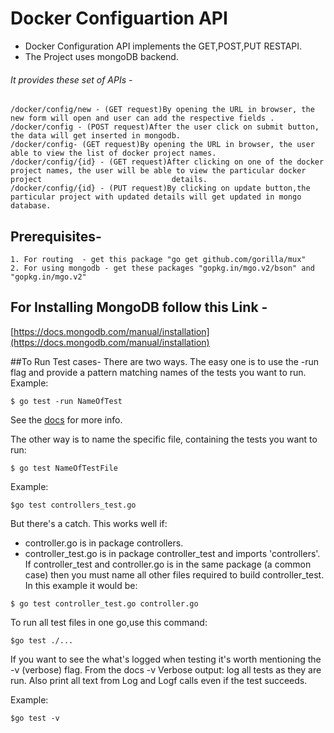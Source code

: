 # Docker Configuartion API
- Docker Configuration API implements the GET,POST,PUT RESTAPI.
- The Project uses mongoDB backend.

###### It provides these set of APIs -
	/docker/config/new - (GET request)By opening the URL in browser, the new form will open and user can add the respective fields .
	/docker/config - (POST request)After the user click on submit button, the data will get inserted in mongodb.
	/docker/config- (GET request)By opening the URL in browser, the user able to view the list of docker project names.
	/docker/config/{id} - (GET request)After clicking on one of the docker project names, the user will be able to view the particular docker project 						      details.
	/docker/config/{id} - (PUT request)By clicking on update button,the particular project with updated details will get updated in mongo database.


## Prerequisites-
	1. For routing  - get this package "go get github.com/gorilla/mux"
	2. For using mongodb - get these packages "gopkg.in/mgo.v2/bson" and "gopkg.in/mgo.v2"
	

## For Installing MongoDB follow this Link - 
[https://docs.mongodb.com/manual/installation](https://docs.mongodb.com/manual/installation)

##To Run Test cases-
 	There are two ways. The easy one is to use the -run flag and provide a pattern matching names of the tests you want to run.
 Example:
 ```
 $ go test -run NameOfTest
 ```

 See the [docs](https://golang.org/pkg/testing/#hdr-Subtests_and_Sub_benchmarks) for more info.

 The other way is to name the specific file, containing the tests you want to run:
 ```
 $ go test NameOfTestFile
 ```
 Example:
 ```
 $go test controllers_test.go
 ```

 But there's a catch. This works well if:

 - controller.go is in package controllers.
 - controller_test.go is in package controller_test and imports 'controllers'.
 If controller_test and controller.go is in the same package (a common case) then you must name all other files required to build controller_test.
 In this example it  would  be:
 ```
 $ go test controller_test.go controller.go
 ```

 To run all test files in one go,use this command:

 ```
 $go test ./...
 ```

 If you want to see the what's logged when testing it's worth mentioning the -v (verbose) flag. From the docs -v Verbose output: log all tests as they are run. Also print all text from Log and Logf calls even if the test succeeds.

 Example:
 ```
 $go test -v
 ```




		 
	
	

